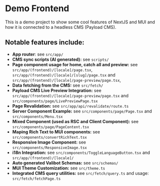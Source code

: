 # Demo Frontend

This is a demo project to show some cool features of NextJS and MUI and how it is connected to a headless CMS (Payload CMS).

## Notable features include:

- **App router**: see `src/app/`
- **CMS sync scripts (AI generated):** see `scripts/`
- **Page component usage for home, catch all and preview:** see `src/app/(frontend)/[locale]/page.tsx`, `src/app/(frontend)/[locale]/[slug]/page.tsx` and `src/app/(frontend)/[locale]/page-preview/page.tsx`,
- **Data fetching from the CMS:** see `src/fetch/`
- **Payload CMS Live Preview Integration:** see `src/app/(frontend)/[locale]/page-preview/page.tsx` and `src/components/page/LivePreviewPage.tsx`
- **Page Revalidation:** see `src/app/api/revalidate/route.ts`
- **Server Component Example:** see `src/components/page/Page.tsx` and `src/components/Menu.tsx`
- **Mixed Component (used as RSC and Client Component):** see `src/components/page/PageContent.tsx`
- **Maping Rich Text to MUI components:** see `src/components/convertRichText.tsx`
- **Responsive Image Component:** see `src/components/ResponsiveImage.tsx`
- **i18n Integration:** see `src/components/ToggleLanguageButton.tsx` and `src/app/(frontend)/[locale]/`
- **Auto generated Valibot Schemas:** see `src/schemas/`
- **MUI Theme Customization:** see `src/theme.ts`
- **Integrated CMS query utilities:** see `src/fetch/query.ts` and usage: `src/fetch/fetchPage.ts`
